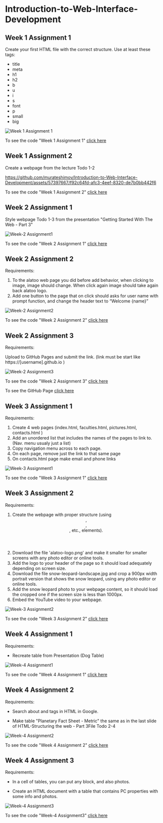 # Introduction-to-Web-Interface-Development

## Week 1 Assignment 1

Create your first HTML file with the correct structure. Use at least these tags:

- title
- meta
- h1
- h2
- b
- u
- i
- s
- font
- p
- small
- big

![Week 1 Assignment 1](Week1-Assignment1/img/assigment-1.png?raw=true)

To see the code "Week 1 Assignment 1" [click here](https://github.com/murateshimov/Introduction-to-Web-Interface-Development/tree/master/Week1-Assignment1)

## Week 1 Assignment 2

Create a webpage from the lecture Todo 1-2

https://github.com/murateshimov/Introduction-to-Web-Interface-Development/assets/57397667/f92c64fd-afc3-4eef-8320-de7b0bb442f6

To see the code "Week 1 Assignment 2" [click here](https://github.com/murateshimov/Introduction-to-Web-Interface-Development/tree/master/Week1-Assignment2)

## Week 2 Assignment 1

Style webpage Todo 1-3 from the presentation "Getting Started With The Web - Part 3"

![Week-2 Assignment1](Week2-Assignment1/img/screenshot.png?raw=true)

To see the code "Week 2 Assignment 1" [click here](https://github.com/murateshimov/Introduction-to-Web-Interface-Development/tree/master/Week2-Assignment1)

## Week 2 Assignment 2

Requirements:

1. To the alatoo web page you did before add behavior, when clicking to image, image should change. When click again image should take again back alatoo logo.
2. Add one button to the page that on click should asks for user name with prompt function, and change the header text to “Welcome {name}”

![Week-2 Assignment2](https://github.com/murateshimov/Introduction-to-Web-Interface-Development/blob/master/Week2-Assignment2/img/screenshot.png)

To see the code "Week 2 Assignment 2" [click here](https://github.com/murateshimov/Introduction-to-Web-Interface-Development/tree/master/Week2-Assignment2)

## Week 2 Assignment 3

Requirements:

Upload to GitHub Pages and submit the link. (link must be start like https://[username].github.io )

![Week-2 Assignment3](https://github.com/murateshimov/Introduction-to-Web-Interface-Development/blob/master/Week2-Assignment3/img/Screenshot%202023-09-17%20at%2015.09.13.png)

To see the code "Week 2 Assignment 3" [click here](https://github.com/murateshimov/Introduction-to-Web-Interface-Development/tree/master/Week2-Assignment3)

To see the GitHub Page [click here](https://murateshimov.github.io/about-me-page/)

## Week 3 Assignment 1

Requirements:

1. Create 4 web pages (index.html, faculties.html, pictures.html, contacts.html )
2. Add an unordered list that includes the names of the pages to link to. (Nav. menu usualy just a list)
3. Copy navigation menu across to each page.
4. On each page, remove just the link to that same page
5. On contacts.html page make email and phone links

![Week-3 Assignment1](https://github.com/murateshimov/Introduction-to-Web-Interface-Development/blob/master/Week3-Assignment1/img/Screenshot%202023-09-19%20at%2014.33.05.png)

To see the code "Week 3 Assignment 1" [click here](https://github.com/murateshimov/Introduction-to-Web-Interface-Development/tree/master/Week3-Assignment1)


## Week 3 Assignment 2

Requirements: 

1. Create the webpage with proper structure (using <header>, <footer>, <main>, etc., elements).
2. Download the file 'alatoo-logo.png' and make it smaller for smaller screens with any photo editor or online tools.
3. Add the logo to your header of the page so it should load adequately depending on screen size.
4. Download the file snow-leopard-landscape.jpg and crop a 900px width portrait version that shows the snow leopard, using any photo editor or online tools.
5. Add the snow leopard photo to your webpage content, so it should load the cropped one if the screen size is less than 1000px.
6. Embed the YouTube video to your webpage.

![Week-3 Assignment2](https://github.com/murateshimov/Introduction-to-Web-Interface-Development/blob/master/Week3-Assignment2/img/Screenshot%202023-10-06%20at%2018.36.02.png)

To see the code "Week 3 Assignment 2" [click here](https://github.com/murateshimov/Introduction-to-Web-Interface-Development/tree/master/Week3-Assignment2)


## Week 4 Assignment 1

Requirements: 

* Recreate table from Presentation (Dog Table)

![Week-4 Assignment1](https://github.com/murateshimov/Introduction-to-Web-Interface-Development/blob/master/Week4-Assignment1/img/dog%20table.png)

To see the code "Week 4 Assignment 1" [click here](https://github.com/murateshimov/Introduction-to-Web-Interface-Development/tree/master/Week4-Assignment1)


## Week 4 Assignment 2

Requirements: 

* Search about <colgroup> and <cal> tags in HTML in Google.

* Make table "Planetary Fact Sheet - Metric" the same as in the last slide of  HTML-Structuring the web - Part 3File Todo 2-4

![Week-4 Assignment2](https://github.com/murateshimov/Introduction-to-Web-Interface-Development/blob/master/Week4-Assignment2/img/Screenshot%202023-10-06%20at%2021.42.16.png)

To see the code "Week 4 Assignment 2" [click here](https://github.com/murateshimov/Introduction-to-Web-Interface-Development/tree/master/Week4-Assignment2)


## Week 4 Assignment 3

Requirements: 

* In a cell of tables, you can put any block, and also photos.

* Create an HTML document with a table that contains PC properties with some info and photos.

![Week-4 Assignment3](https://github.com/murateshimov/Introduction-to-Web-Interface-Development/blob/master/Week4-Assignment3/img/Screenshot%202023-10-06%20at%2021.47.28.png)

To see the code "Week-4 Assignment3" [click here](https://github.com/murateshimov/Introduction-to-Web-Interface-Development/tree/master/Week4-Assignment3)